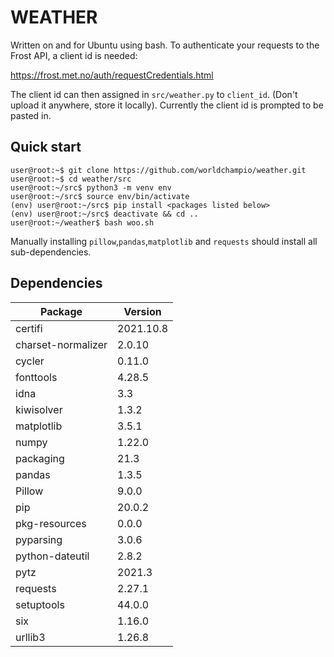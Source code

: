 # WEATHER

Written on and for Ubuntu using bash. To authenticate your requests to the Frost API, a client id is needed:

https://frost.met.no/auth/requestCredentials.html

The client id can then assigned in `src/weather.py` to `client_id`. (Don't upload it anywhere, store it locally). Currently the client id is prompted to be pasted in.

## Quick start
```console
user@root:~$ git clone https://github.com/worldchampio/weather.git
user@root:~$ cd weather/src
user@root:~/src$ python3 -m venv env
user@root:~/src$ source env/bin/activate
(env) user@root:~/src$ pip install <packages listed below>
(env) user@root:~/src$ deactivate && cd ..
user@root:~/weather$ bash woo.sh
```

Manually installing `pillow`,`pandas`,`matplotlib` and `requests` should install all sub-dependencies.

## Dependencies
|Package           |Version    |
|------------------|-----------|
|certifi           | 2021.10.8 |
|charset-normalizer| 2.0.10    |
|cycler            | 0.11.0    |
|fonttools         | 4.28.5    |
|idna              | 3.3       |
|kiwisolver        | 1.3.2     |
|matplotlib        | 3.5.1     |
|numpy             | 1.22.0    |
|packaging         | 21.3      |
|pandas            | 1.3.5     |
|Pillow            | 9.0.0     |
|pip               | 20.0.2    |
|pkg-resources     | 0.0.0     |
|pyparsing         | 3.0.6     |
|python-dateutil   | 2.8.2     |
|pytz              | 2021.3    |
|requests          | 2.27.1    |
|setuptools        | 44.0.0    |
|six               | 1.16.0    |
|urllib3           | 1.26.8    |
